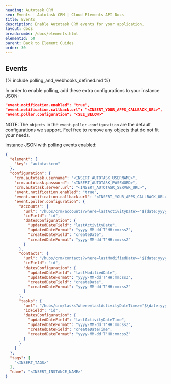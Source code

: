 ```yaml
---
heading: Autotask CRM
seo: Events | Autotask CRM | Cloud Elements API Docs
title: Events
description: Enable Autotask CRM events for your application.
layout: docs
breadcrumbs: /docs/elements.html
elementId: 50
parent: Back to Element Guides
order: 30
---
```


## Events

{% include polling_and_webhooks_defined.md %}

In order to enable polling, add these extra configurations to your instance JSON:

```JSON
"event.notification.enabled": "true",
"event.notification.callback.url": "<INSERT_YOUR_APPS_CALLBACK_URL>",
"event.poller.configuration": "<SEE_BELOW>"
```
NOTE: The `objects` in the `event.poller.configuration` are the default configurations we support.  Feel free to remove any objects that do not fit your needs.

instance JSON with polling events enabled:

```json
{
  "element": {
    "key": "autotaskcrm"
  },
  "configuration": {
    "crm.autotask.username": "<INSERT_AUTOTASK_USERNAME>",
    "crm.autotask.password": "<INSERT_AUTOTASK_PASSWORD>",
    "crm.autotask.server.url": "<INSERT_AUTOTASK_SERVER_URL>",
    "event.notification.enabled": "true",
    "event.notification.callback.url": "<INSERT_YOUR_APPS_CALLBACK_URL>",
    "event.poller.configuration": {
      "accounts": {
        "url": "/hubs/crm/accounts?where=lastActivityDate>='${date:yyyy-MM-dd'T'HH:mm:ssXXX}'",
        "idField": "id",
        "datesConfiguration": {
          "updatedDateField": "lastActivityDate",
          "updatedDateFormat": "yyyy-MM-dd'T'HH:mm:ssZ",
          "createdDateField": "createDate",
          "createdDateFormat": "yyyy-MM-dd'T'HH:mm:ssZ"
        }
      },
      "contacts": {
        "url": "/hubs/crm/contacts?where=lastModifiedDate>='${date:yyyy-MM-dd'T'HH:mm:ssXXX}'",
        "idField": "id",
        "datesConfiguration": {
          "updatedDateField": "lastModifiedDate",
          "updatedDateFormat": "yyyy-MM-dd'T'HH:mm:ssZ",
          "createdDateField": "createDate",
          "createdDateFormat": "yyyy-MM-dd'T'HH:mm:ssZ"
        }
      },
      "tasks": {
        "url": "/hubs/crm/tasks?where=lastActivityDateTime>='${date:yyyy-MM-dd'T'HH:mm:ssXXX}'",
        "idField": "id",
        "datesConfiguration": {
          "updatedDateField": "lastActivityDateTime",
          "updatedDateFormat": "yyyy-MM-dd'T'HH:mm:ssZ",
          "createdDateField": "createDateTime",
          "createdDateFormat": "yyyy-MM-dd'T'HH:mm:ssZ"
        }
      }
    }
  },
  "tags": [
    "<INSERT_TAGS>"
  ],
  "name": "<INSERT_INSTANCE_NAME>"
}
```
